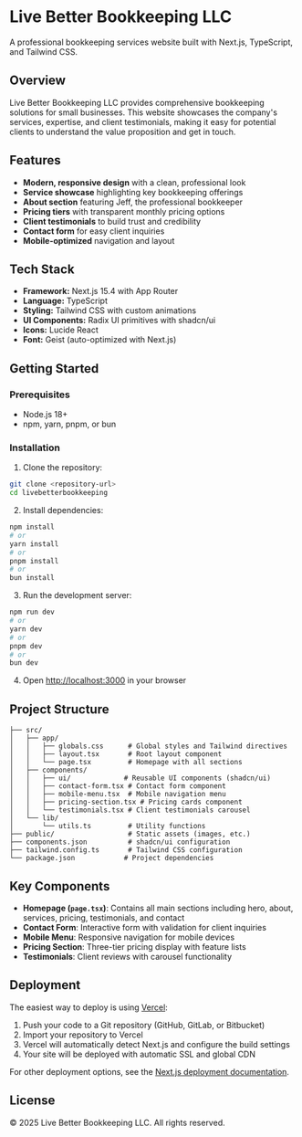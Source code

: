 # Live Better Bookkeeping LLC

A professional bookkeeping services website built with Next.js, TypeScript, and Tailwind CSS.

## Overview

Live Better Bookkeeping LLC provides comprehensive bookkeeping solutions for small businesses. This website showcases the company's services, expertise, and client testimonials, making it easy for potential clients to understand the value proposition and get in touch.

## Features

- **Modern, responsive design** with a clean, professional look
- **Service showcase** highlighting key bookkeeping offerings
- **About section** featuring Jeff, the professional bookkeeper
- **Pricing tiers** with transparent monthly pricing options
- **Client testimonials** to build trust and credibility
- **Contact form** for easy client inquiries
- **Mobile-optimized** navigation and layout

## Tech Stack

- **Framework:** Next.js 15.4 with App Router
- **Language:** TypeScript
- **Styling:** Tailwind CSS with custom animations
- **UI Components:** Radix UI primitives with shadcn/ui
- **Icons:** Lucide React
- **Font:** Geist (auto-optimized with Next.js)

## Getting Started

### Prerequisites

- Node.js 18+ 
- npm, yarn, pnpm, or bun

### Installation

1. Clone the repository:
```bash
git clone <repository-url>
cd livebetterbookkeeping
```

2. Install dependencies:
```bash
npm install
# or
yarn install
# or
pnpm install
# or
bun install
```

3. Run the development server:
```bash
npm run dev
# or
yarn dev
# or
pnpm dev
# or
bun dev
```

4. Open [http://localhost:3000](http://localhost:3000) in your browser

## Project Structure

```
├── src/
│   ├── app/
│   │   ├── globals.css      # Global styles and Tailwind directives
│   │   ├── layout.tsx       # Root layout component
│   │   └── page.tsx         # Homepage with all sections
│   ├── components/
│   │   ├── ui/             # Reusable UI components (shadcn/ui)
│   │   ├── contact-form.tsx # Contact form component
│   │   ├── mobile-menu.tsx  # Mobile navigation menu
│   │   ├── pricing-section.tsx # Pricing cards component
│   │   └── testimonials.tsx # Client testimonials carousel
│   └── lib/
│       └── utils.ts         # Utility functions
├── public/                  # Static assets (images, etc.)
├── components.json          # shadcn/ui configuration
├── tailwind.config.ts       # Tailwind CSS configuration
└── package.json            # Project dependencies
```

## Key Components

- **Homepage (`page.tsx`)**: Contains all main sections including hero, about, services, pricing, testimonials, and contact
- **Contact Form**: Interactive form with validation for client inquiries
- **Mobile Menu**: Responsive navigation for mobile devices
- **Pricing Section**: Three-tier pricing display with feature lists
- **Testimonials**: Client reviews with carousel functionality

## Deployment

The easiest way to deploy is using [Vercel](https://vercel.com):

1. Push your code to a Git repository (GitHub, GitLab, or Bitbucket)
2. Import your repository to Vercel
3. Vercel will automatically detect Next.js and configure the build settings
4. Your site will be deployed with automatic SSL and global CDN

For other deployment options, see the [Next.js deployment documentation](https://nextjs.org/docs/app/building-your-application/deploying).

## License

© 2025 Live Better Bookkeeping LLC. All rights reserved.